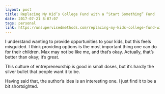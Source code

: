```yaml
---
layout: post
title: Replacing My Kid’s College Fund with a “Start Something” Fund
date: 2017-07-21 8:07:07
tags: personal
link: https://unsupervisedmethods.com/replacing-my-kids-college-fund-with-a-start-something-fund-3b51c8c96501
---
```


I understand wanting to provide opportunities to your kids, but this feels misguided. I think providing options is the most important thing one can do for their children. Max may not be like me, and that’s okay. Actually, that’s better than okay; it’s great.

This culture of entrepreneurship is good in small doses, but it’s hardly the silver bullet that people want it to be.

Having said that, the author’a idea is an interesting one. I just find it to be a bit shortsighted.